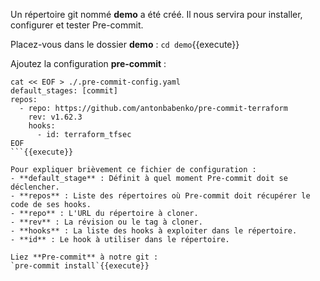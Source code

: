 Un répertoire git nommé **demo** a été créé. Il nous servira pour installer, configurer et tester Pre-commit.

Placez-vous dans le dossier **demo** :
`cd demo`{{execute}}

Ajoutez la configuration **pre-commit** :
```
cat << EOF > ./.pre-commit-config.yaml
default_stages: [commit]
repos:
  - repo: https://github.com/antonbabenko/pre-commit-terraform
    rev: v1.62.3
    hooks:
      - id: terraform_tfsec
EOF
```{{execute}}

Pour expliquer brièvement ce fichier de configuration :
- **default_stage** : Définit à quel moment Pre-commit doit se déclencher.
- **repos** : Liste des répertoires où Pre-commit doit récupérer le code de ses hooks.
- **repo** : L'URL du répertoire à cloner.
- **rev** : La révision ou le tag à cloner.
- **hooks** : La liste des hooks à exploiter dans le répertoire.
- **id** : Le hook à utiliser dans le répertoire.

Liez **Pre-commit** à notre git :
`pre-commit install`{{execute}}
